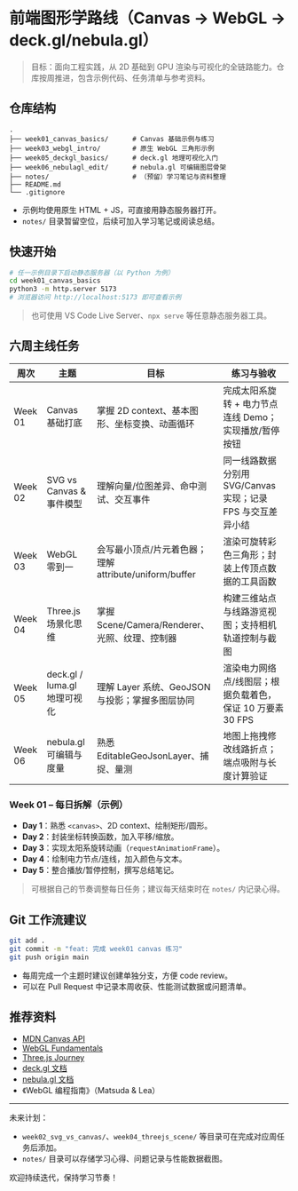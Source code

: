 # 前端图形学路线（Canvas → WebGL → deck.gl/nebula.gl）

> 目标：面向工程实践，从 2D 基础到 GPU 渲染与可视化的全链路能力。仓库按周推进，包含示例代码、任务清单与参考资料。

## 仓库结构

```
.
├── week01_canvas_basics/      # Canvas 基础示例与练习
├── week03_webgl_intro/        # 原生 WebGL 三角形示例
├── week05_deckgl_basics/      # deck.gl 地理可视化入门
├── week06_nebulagl_edit/      # nebula.gl 可编辑图层骨架
├── notes/                     # （预留）学习笔记与资料整理
├── README.md
└── .gitignore
```

- 示例均使用原生 HTML + JS，可直接用静态服务器打开。
- `notes/` 目录暂留空位，后续可加入学习笔记或阅读总结。

## 快速开始

```bash
# 任一示例目录下启动静态服务器（以 Python 为例）
cd week01_canvas_basics
python3 -m http.server 5173
# 浏览器访问 http://localhost:5173 即可查看示例
```

> 也可使用 VS Code Live Server、`npx serve` 等任意静态服务器工具。

## 六周主线任务

| 周次 | 主题 | 目标 | 练习与验收 |
| --- | --- | --- | --- |
| Week 01 | Canvas 基础打底 | 掌握 2D context、基本图形、坐标变换、动画循环 | 完成太阳系旋转 + 电力节点连线 Demo；实现播放/暂停按钮 |
| Week 02 | SVG vs Canvas & 事件模型 | 理解向量/位图差异、命中测试、交互事件 | 同一线路数据分别用 SVG/Canvas 实现；记录 FPS 与交互差异小结 |
| Week 03 | WebGL 零到一 | 会写最小顶点/片元着色器；理解 attribute/uniform/buffer | 渲染可旋转彩色三角形；封装上传顶点数据的工具函数 |
| Week 04 | Three.js 场景化思维 | 掌握 Scene/Camera/Renderer、光照、纹理、控制器 | 构建三维站点与线路游览视图；支持相机轨道控制与截图 |
| Week 05 | deck.gl / luma.gl 地理可视化 | 理解 Layer 系统、GeoJSON 与投影；掌握多图层协同 | 渲染电力网络点/线图层；根据负载着色，保证 10 万要素 30 FPS |
| Week 06 | nebula.gl 可编辑与度量 | 熟悉 EditableGeoJsonLayer、捕捉、量测 | 地图上拖拽修改线路折点；端点吸附与长度计算验证 |

### Week 01 – 每日拆解（示例）

- **Day 1**：熟悉 `<canvas>`、2D context、绘制矩形/圆形。
- **Day 2**：封装坐标转换函数，加入平移/缩放。
- **Day 3**：实现太阳系旋转动画（`requestAnimationFrame`）。
- **Day 4**：绘制电力节点/连线，加入颜色与文本。
- **Day 5**：整合播放/暂停控制，撰写总结笔记。

> 可根据自己的节奏调整每日任务；建议每天结束时在 `notes/` 内记录心得。

## Git 工作流建议

```bash
git add .
git commit -m "feat: 完成 week01 canvas 练习"
git push origin main
```

- 每周完成一个主题时建议创建单独分支，方便 code review。
- 可以在 Pull Request 中记录本周收获、性能测试数据或问题清单。

## 推荐资料

- [MDN Canvas API](https://developer.mozilla.org/zh-CN/docs/Web/API/Canvas_API)
- [WebGL Fundamentals](https://webglfundamentals.org/)
- [Three.js Journey](https://threejs-journey.com/)
- [deck.gl 文档](https://deck.gl/docs)
- [nebula.gl 文档](https://nebula.gl/)
- 《WebGL 编程指南》（Matsuda & Lea）

---

未来计划：
- `week02_svg_vs_canvas/`、`week04_threejs_scene/` 等目录可在完成对应周任务后添加。
- `notes/` 目录可以存储学习心得、问题记录与性能数据截图。

欢迎持续迭代，保持学习节奏！
